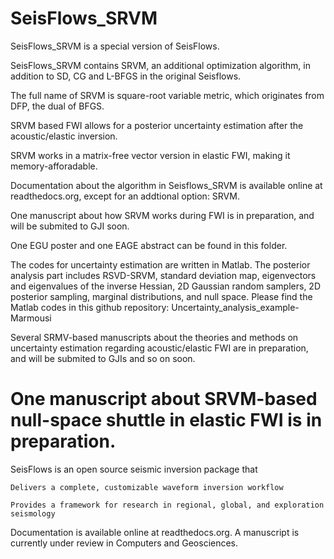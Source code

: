 SeisFlows_SRVM
=================

SeisFlows_SRVM is a special version of SeisFlows.

SeisFlows_SRVM contains SRVM, an additional optimization algorithm, in addition to SD, CG and L-BFGS in the original Seisflows.

The full name of SRVM is square-root variable metric, which originates from DFP, the dual of BFGS.

SRVM based FWI allows for a posterior uncertainty estimation after the acoustic/elastic inversion.

SRVM works in a matrix-free vector version in elastic FWI, making it memory-afforadable.

Documentation about the algorithm in Seisflows_SRVM is available online at readthedocs.org, except for an addtional option: SRVM. 

One manuscript about how SRVM works during FWI is in preparation, and will be submited to GJI soon.

One EGU poster and one EAGE abstract can be found in this folder.

The codes for uncertainty estimation are written in Matlab. The posterior analysis part includes RSVD-SRVM, standard deviation map, eigenvectors and eigenvalues of the inverse Hessian, 2D Gaussian random samplers, 2D posterior sampling, marginal distributions, and null space. Please find the Matlab codes in this github repository: Uncertainty_analysis_example-Marmousi 

Several SRMV-based manuscripts about the theories and methods on uncertainty estimation regarding acoustic/elastic FWI are in preparation, and will be submited to GJIs and so on soon.

One manuscript about SRVM-based null-space shuttle in elastic FWI is in preparation.
==================================================================================================================================

SeisFlows is an open source seismic inversion package that

    Delivers a complete, customizable waveform inversion workflow

    Provides a framework for research in regional, global, and exploration seismology

Documentation is available online at readthedocs.org. A manuscript is currently under review in Computers and Geosciences.
